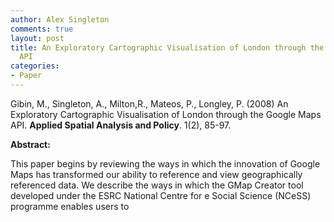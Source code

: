 ```yaml
---
author: Alex Singleton
comments: true
layout: post
title: An Exploratory Cartographic Visualisation of London through the Google Maps
  API
categories:
- Paper
---
```


Gibin, M., Singleton, A., Milton,R., Mateos, P., Longley, P. (2008) An Exploratory Cartographic Visualisation of London through the Google Maps API. **Applied Spatial Analysis and Policy**. 1(2), 85-97.

**Abstract:**

This paper begins by reviewing the ways in which the innovation of Google Maps has transformed our ability to reference and view geographically referenced data. We describe the ways in which the GMap Creator tool developed under the ESRC National Centre for e Social Science (NCeSS) programme enables users to 
